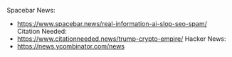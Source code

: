 Spacebar News: 
- https://www.spacebar.news/real-information-ai-slop-seo-spam/
Citation Needed:
- https://www.citationneeded.news/trump-crypto-empire/
Hacker News:
- https://news.ycombinator.com/news

